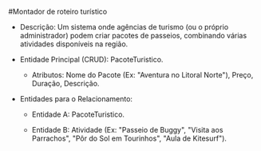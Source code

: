 #Montador de roteiro turístico

* Descrição: Um sistema onde agências de turismo (ou o próprio administrador) podem criar pacotes de passeios, combinando várias atividades disponíveis na região.
 
* Entidade Principal (CRUD): PacoteTuristico.
   * Atributos: Nome do Pacote (Ex: "Aventura no Litoral Norte"), Preço, Duração, Descrição.

 * Entidades para o Relacionamento:
   * Entidade A: PacoteTuristico.

   * Entidade B: Atividade (Ex: "Passeio de Buggy", "Visita aos Parrachos", "Pôr do Sol em Tourinhos", "Aula de Kitesurf").
